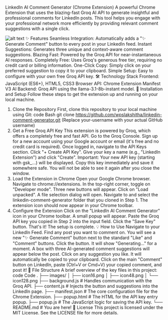 LinkedIn AI Comment Generator (Chrome Extension)
A powerful Chrome Extension that uses the blazing-fast Groq AI API to generate insightful and professional comments for LinkedIn posts. This tool helps you engage with your professional network more efficiently by providing relevant comment suggestions with a single click.
<!-- TODO: Add a GIF or screenshot of the extension in action. A short screen recording converted to a GIF is highly recommended. -->
![alt text](https://via.placeholder.com/800x450.png?text=Add+a+Screenshot+or+GIF+of+the+Extension)
✨ Features
Seamless Integration: Automatically adds a "✨ Generate Comment" button to every post in your LinkedIn feed.
Instant Suggestions: Generates three unique and context-aware comment suggestions.
Blazing Fast: Powered by the Groq API for near-instantaneous AI responses.
Completely Free: Uses Groq's generous free tier, requiring no credit card or billing information.
One-Click Copy: Simply click on your preferred suggestion to copy it to your clipboard.
Simple Setup: Easy to configure with your own free Groq API key.
🛠️ Technology Stack
Frontend: JavaScript (ES6+), HTML5, CSS3
Browser API: Chrome Extension Manifest V3
AI Backend: Groq API using the llama-3.1-8b-instant model.
🚀 Installation and Setup
Follow these steps to get the extension up and running on your local machine.
1. Clone the Repository
First, clone this repository to your local machine using Git:
code
Bash
git clone https://github.com/wpslakshitha/linkedin-comment-generator.git
(Replace your-username with your actual GitHub username)
2. Get a Free Groq API Key
This extension is powered by Groq, which offers a completely free and fast API.
Go to the Groq Console.
Sign up for a new account using your Google account or email (it's free and no credit card is required).
Once logged in, navigate to the API Keys section.
Click "+ Create API Key".
Give your key a name (e.g., "LinkedIn Extension") and click "Create".
Important: Your new API key (starting with gsk_...) will be displayed. Copy this key immediately and save it somewhere safe. You will not be able to see it again after you close the window.
3. Load the Extension in Chrome
Open your Google Chrome browser.
Navigate to chrome://extensions.
In the top-right corner, toggle on "Developer mode".
Three new buttons will appear. Click on "Load unpacked".
A file selection dialog will open. Navigate to and select the linkedin-comment-generator folder that you cloned in Step 1.
The extension icon should now appear in your Chrome toolbar.
4. Configure the Extension
Click on the "LinkedIn AI Comment Generator" icon in your Chrome toolbar.
A small popup will appear. Paste the Groq API key you copied in Step 2 into the input field.
Click the "Save Key" button.
That's it! The setup is complete.
💡 How to Use
Navigate to your LinkedIn Feed.
Find any post you want to comment on. You will see a new "✨ Generate Comment" button next to the standard "Like" and "Comment" buttons.
Click the button. It will show "Generating..." for a moment.
A box with three AI-generated comment suggestions will appear below the post.
Click on any suggestion you like. It will automatically be copied to your clipboard.
Click on the main "Comment" button on LinkedIn, paste (Ctrl+V or Cmd+V) your copied comment, and post it!
📂 File Structure
A brief overview of the key files in this project:
code
Code
.
├── images/
│   ├── icon16.png
│   ├── icon48.png
│   └── icon128.png
├── background.js       # Handles communication with the Groq API.
├── content.js          # Injects the button and suggestions into the LinkedIn page.
├── manifest.json       # The core configuration file for the Chrome Extension.
├── popup.html          # The HTML for the API key entry popup.
├── popup.js            # The JavaScript logic for saving the API key.
└── README.md           # You are here!
📄 License
This project is licensed under the MIT License. See the LICENSE file for more details.
